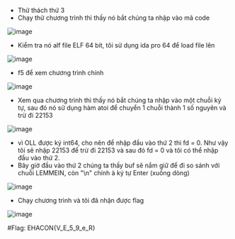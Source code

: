 - Thử thách thứ 3
- Chạy thử chương trình thì thấy nó bắt chúng ta nhập vào mã code

![image](https://user-images.githubusercontent.com/57956165/140960053-e4f6c32f-8c1d-469f-aad1-51ad838afb08.png)

- Kiểm tra nó alf file ELF 64 bit, tôi sử dụng ida pro 64 để load file lên

![image](https://user-images.githubusercontent.com/57956165/140959780-669b0622-6ab1-4fd0-9a42-96136fb8934c.png)

- f5 để xem chương trình chính 

![image](https://user-images.githubusercontent.com/57956165/140960445-5fd034a5-0107-4260-80c8-1a9de7bc698e.png)

- Xem qua chương trình thì thấy nó bắt chúng ta nhập vào một chuỗi ký tự, sau đó nó sử dụng hàm atoi để chuyển 1 chuỗi thành 1 số nguyên và trừ đi 22153

![image](https://user-images.githubusercontent.com/57956165/140960498-e1b2ff07-4669-47bf-b914-ba85690d79cb.png)

- vì OLL được ký int64, cho nên để nhập đầu vào thứ 2 thì fd = 0. Như vậy tôi sẽ nhập 22153 để trừ đi 22153 và sau đó fd = 0 và tôi có thể nhập đầu vào thứ 2. 
- Bây giờ đầu vào thứ 2 chúng ta thấy buf sẽ nắm giữ để đi so sánh với chuỗi LEMMEIN, còn "\n" chính à ký tự Enter (xuống dòng)

![image](https://user-images.githubusercontent.com/57956165/140961856-4fe7aa21-aa58-4155-aa49-bbed6f143e63.png)

- Chạy chương trình và tôi đã nhận được flag

![image](https://user-images.githubusercontent.com/57956165/140961935-29c9ba45-6a83-4f91-8f62-082510101d50.png)

#Flag: EHACON{V_E_5_9_e_R}
